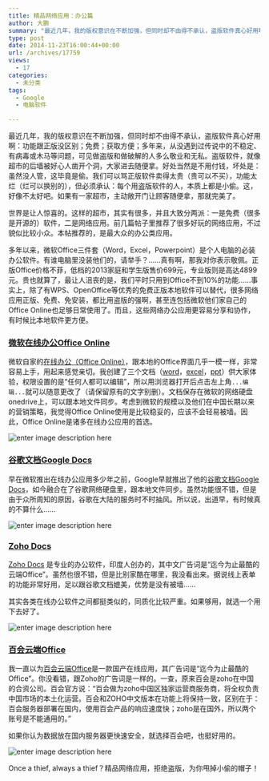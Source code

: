 ```yaml
---
title: 精品网络应用：办公篇
author: 大鹏
summary: "最近几年，我的版权意识在不断加强，但同时却不由得不承认，盗版软件真心好用啊：功能跟正版没区别；免费；获取方便；多年来，从没遇到过传说中的不稳定、有病毒或木马等问题，可见做盗版和做破解的人多么敬业和无私。盗版软件，就像超市的后墙被好心人凿开个洞，大家进去随便拿。好处当然是不用付钱，坏处是：虽然没人管，这毕竟是偷。我们可以骂正版软件卖得太贵（贵可以不买），功能太烂（烂可以换别的），但必须承认：每个用盗版软件的人，本质上都是小偷。这，好像不太好吧。如果有一家超市，主动敞开门让顾客随便拿，那就完美了。"
type: post
date: 2014-11-23T16:00:44+00:00
url: /archives/17759
views:
  - 17
categories:
  - 未分类
tags:
  - Google
  - 电脑软件

---
```

最近几年，我的版权意识在不断加强，但同时却不由得不承认，盗版软件真心好用啊：功能跟正版没区别；免费；获取方便；多年来，从没遇到过传说中的不稳定、有病毒或木马等问题，可见做盗版和做破解的人多么敬业和无私。盗版软件，就像超市的后墙被好心人凿开个洞，大家进去随便拿。好处当然是不用付钱，坏处是：虽然没人管，这毕竟是偷。我们可以骂正版软件卖得太贵（贵可以不买），功能太烂（烂可以换别的），但必须承认：每个用盗版软件的人，本质上都是小偷。这，好像不太好吧。如果有一家超市，主动敞开门让顾客随便拿，那就完美了。

世界是让人惊喜的。这样的超市，其实有很多，并且大致分两派：一是免费（很多是开源的）软件，二是网络应用。前几篇帖子里推荐了很多好玩的网络应用，不过貌似比较小众。本帖推荐的，是最大众的办公类应用。

多年以来，微软Office三件套（Word，Excel，Powerpoint）是个人电脑的必装办公软件。有谁电脑里没装他们的，请举手？……真有啊，那我对你表示敬佩。正版Office价格不菲，低档的2013家庭和学生版售价699元，专业版则是高达4899元。贵也就算了，最让人沮丧的是，我们平时只用到Office不到10%的功能……事实上，除了有WPS、OpenOffice等优秀的免费正版本地软件可以替代，很多网络应用正版、免费、免安装，都比用盗版的强啊，甚至连包括微软他们家自己的Office Online也足够日常使用了。而且，这些网络办公应用更容易分享和协作，有时候比本地软件更方便。

### [微软在线办公Office Online][1]

微软自家的[在线办公（Office Online）][1]，跟本地的Office界面几乎一模一样，非常容易上手，用起来感觉亲切。我创建了三个文档（[word][2]，[excel][3]，[ppt][4]）供大家体验，权限设置的是“任何人都可以编辑”，所以用浏览器打开后点击左上角`...编辑...`就可以随意更改了（请保留原有的文字别删）。文档保存在微软的网络硬盘onedrive上，可以跟本地文件同步。考虑到微软的规模以及他们在中国长期以来的营销策略，我觉得Office Online使用是比较稳妥的，应该不会轻易被墙。因此，Office Online是诸多在线办公应用的首选。

![enter image description here][5]

### [谷歌文档Google Docs][6]

早在微软推出在线办公应用多少年之前，Google早就推出了他的[谷歌文档Google Docs][6]，如今融合在了谷歌网络硬盘里，跟本地文件同步。虽然功能很不错，但是由于众所周知的原因，谷歌在大陆的服务时不时抽风。所以说，出道早，有时候真的不算什么……

![enter image description here][7]

### [Zoho Docs][8]

[Zoho Docs][8] 是专业的办公软件，印度人创办的，其中文广告词是“迄今为止最酷的云端Office”。虽然也很不错，但是比别家酷在哪里，我没看出来。据说线上表单的功能非常好用，足以跟谷歌文档媲美，优势是没有被墙……

其实各类在线办公软件之间都挺类似的，同质化比较严重。如果够用，就选一个用下去好了。

![enter image description here][9]

### [百会云端Office][10]

我一直以为[百会云端Office][10]是一款国产在线应用，其广告词是“迄今为止最酷的Office”。你没看错，跟Zoho的广告词是一样的。一查，原来百会是zoho在中国的合资公司。百会官方说：“百会做为zoho中国区独家运营商服务商，将全权负责中国市场的本土化运营。百会和ZOHO中文版本在功能上将保持一致，区别在于：百会服务器部署在国内，使用百会产品的响应速度快；zoho是在国外，所以两个账号是不能通用的。”

如果你认为数据放在国内服务器更快速安全，就选择百会吧，也挺好用的。
  
![enter image description here][11]

Once a thief, always a thief？精品网络应用，拒绝盗版，为你甩掉小偷的帽子！

 [1]: https://office.com/start/default.aspx?WT.mc_id=Office_Products_site&omkt=zh-CN
 [2]: https://onedrive.live.com/redir?resid=9EC17CB6B9D1647D!324&authkey=!AEJs0rGPgpx6o8A&ithint=file,docx
 [3]: http://1drv.ms/1Hprc0K
 [4]: http://1drv.ms/1F3Jqkt
 [5]: http://image.tianjimedia.com/uploadImages/2014/056/B2NN411M5188_000.jpg
 [6]: https://docs.google.com
 [7]: http://wirededucator.files.wordpress.com/2010/12/ipadediting1.png
 [8]: https://www.zoho.com/
 [9]: http://cn.zoho.com/docs/images/empower-your-team.png
 [10]: https://office.baihui.com
 [11]: http://img5.pcpop.com/ArticleImages/500x375/1/1900/001900273.jpg
